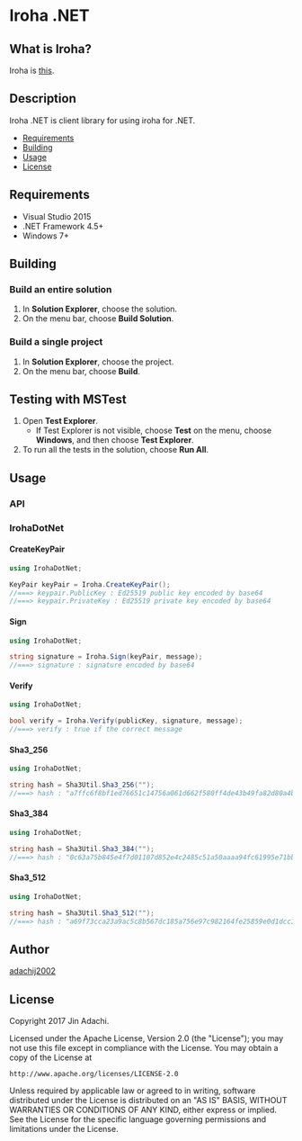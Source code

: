 # Iroha .NET

## What is Iroha?
Iroha is [this](https://github.com/hyperledger/iroha).

## Description
Iroha .NET is client library for using iroha for .NET.


- [Requirements](#requirements)
- [Building](#building)
- [Usage](#usage)
- [License](#license)

## Requirements

- Visual Studio 2015  
- .NET Framework 4.5+  
- Windows 7+

## Building

### Build an entire solution
1. In __Solution Explorer__, choose the solution.
1. On the menu bar, choose __Build Solution__.

### Build a single project
1. In __Solution Explorer__, choose the project.
1. On the menu bar, choose __Build__.

## Testing with MSTest

1. Open __Test Explorer__.
    - If Test Explorer is not visible, choose __Test__ on the menu, choose __Windows__, and then choose __Test Explorer__.
1. To run all the tests in the solution, choose __Run All__.

## Usage
### API

### IrohaDotNet
#### CreateKeyPair
```csharp
using IrohaDotNet;

KeyPair keyPair = Iroha.CreateKeyPair();
//===> keypair.PublicKey : Ed25519 public key encoded by base64
//===> keypair.PrivateKey : Ed25519 private key encoded by base64
```

#### Sign
```csharp
using IrohaDotNet;

string signature = Iroha.Sign(keyPair, message);
//===> signature : signature encoded by base64
```

#### Verify
```csharp
using IrohaDotNet;

bool verify = Iroha.Verify(publicKey, signature, message);
//===> verify : true if the correct message
```

#### Sha3_256
```csharp
using IrohaDotNet;

string hash = Sha3Util.Sha3_256("");
//===> hash : "a7ffc6f8bf1ed76651c14756a061d662f580ff4de43b49fa82d80a4b80f8434a"
```

#### Sha3_384
```csharp
using IrohaDotNet;

string hash = Sha3Util.Sha3_384("");
//===> hash : "0c63a75b845e4f7d01107d852e4c2485c51a50aaaa94fc61995e71bbee983a2ac3713831264adb47fb6bd1e058d5f004"
```

#### Sha3_512
```csharp
using IrohaDotNet;

string hash = Sha3Util.Sha3_512("");
//===> hash : "a69f73cca23a9ac5c8b567dc185a756e97c982164fe25859e0d1dcc1475c80a615b2123af1f5f94c11e3e9402c3ac558f500199d95b6d3e301758586281dcd26"
```

## Author
[adachij2002](https://github.com/adachij2002)

## License

Copyright 2017 Jin Adachi.

Licensed under the Apache License, Version 2.0 (the "License");
you may not use this file except in compliance with the License.
You may obtain a copy of the License at

    http://www.apache.org/licenses/LICENSE-2.0

Unless required by applicable law or agreed to in writing, software
distributed under the License is distributed on an "AS IS" BASIS,
WITHOUT WARRANTIES OR CONDITIONS OF ANY KIND, either express or implied.
See the License for the specific language governing permissions and
limitations under the License.

